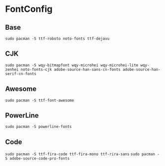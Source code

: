 # FontConfig
## Base
`sudo pacman -S ttf-roboto noto-fonts ttf-dejavu`
## CJK
`sudo pacman -S wqy-bitmapfont wqy-microhei wqy-microhei-lite wqy-zenhei noto-fonts-cjk adobe-source-han-sans-cn-fonts adobe-source-han-serif-cn-fonts`
## Awesome
`sudo pacman -S ttf-font-awesome`
## PowerLine
`sudo pacman -S powerline-fonts`
## Code
`sudo pacman -S ttf-fira-code ttf-fira-mono ttf-rira-sans`
`sudo pacman -S adobe-source-code-pro-fonts`

